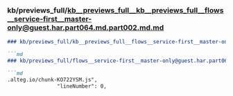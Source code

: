### kb/previews_full/kb__previews_full__kb__previews_full__flows__service-first__master-only@guest.har.part064.md.part002.md.md

```md
### kb/previews_full/kb__previews_full__flows__service-first__master-only@guest.har.part064.md.part002.md

```md
### kb/previews_full/flows__service-first__master-only@guest.har.part064.md (part 002)

```md
.alteg.io/chunk-KO722YSM.js",
                "lineNumber": 0,
   
```

```

```

```
